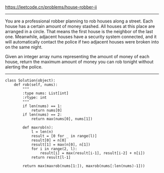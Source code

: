 https://leetcode.cn/problems/house-robber-ii
***
You are a professional robber planning to rob houses along a street. Each house has a certain amount of money stashed. All houses at this place are arranged in a circle. That means the first house is the neighbor of the last one. Meanwhile, adjacent houses have a security system connected, and it will automatically contact the police if two adjacent houses were broken into on the same night.

Given an integer array nums representing the amount of money of each house, return the maximum amount of money you can rob tonight without alerting the police.
***
```
class Solution(object):
    def rob(self, nums):
        """
        :type nums: List[int]
        :rtype: int
        """
        if len(nums) == 1:
            return nums[0]
        if len(nums) == 2:
            return max(nums[0], nums[1])
        
        def maxrob(n):
            l = len(n)
            result = [0 for _ in range(l)]
            result[0] = n[0]
            result[1] = max(n[0], n[1])
            for i in range(2, l):
                result[i] = max(result[i-1], result[i-2] + n[i])
            return result[l-1]
        
        return max(maxrob(nums[1:]), maxrob(nums[:len(nums)-1]))
